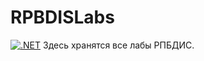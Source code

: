 # RPBDISLabs
[![.NET](https://github.com/kevenmusic/RPBDISLabs/actions/workflows/main.yml/badge.svg)](https://github.com/kevenmusic/RPBDISLabs/actions/workflows/main.yml)
Здесь хранятся все лабы РПБДИС.
